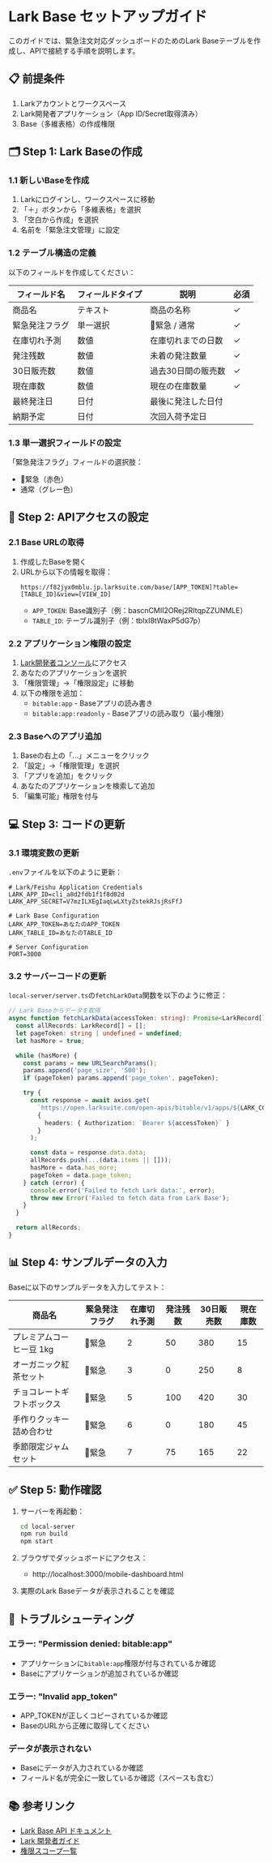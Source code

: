 # Lark Base セットアップガイド

このガイドでは、緊急注文対応ダッシュボードのためのLark Baseテーブルを作成し、APIで接続する手順を説明します。

## 📋 前提条件

1. Larkアカウントとワークスペース
2. Lark開発者アプリケーション（App ID/Secret取得済み）
3. Base（多維表格）の作成権限

## 🗂️ Step 1: Lark Baseの作成

### 1.1 新しいBaseを作成

1. Larkにログインし、ワークスペースに移動
2. 「＋」ボタンから「多維表格」を選択
3. 「空白から作成」を選択
4. 名前を「緊急注文管理」に設定

### 1.2 テーブル構造の定義

以下のフィールドを作成してください：

| フィールド名 | フィールドタイプ | 説明 | 必須 |
|------------|---------------|------|------|
| 商品名 | テキスト | 商品の名称 | ✓ |
| 緊急発注フラグ | 単一選択 | 🚩緊急 / 通常 | ✓ |
| 在庫切れ予測 | 数値 | 在庫切れまでの日数 | ✓ |
| 発注残数 | 数値 | 未着の発注数量 | ✓ |
| 30日販売数 | 数値 | 過去30日間の販売数 | ✓ |
| 現在庫数 | 数値 | 現在の在庫数量 | ✓ |
| 最終発注日 | 日付 | 最後に発注した日付 | |
| 納期予定 | 日付 | 次回入荷予定日 | |

### 1.3 単一選択フィールドの設定

「緊急発注フラグ」フィールドの選択肢：
- 🚩緊急（赤色）
- 通常（グレー色）

## 🔑 Step 2: APIアクセスの設定

### 2.1 Base URLの取得

1. 作成したBaseを開く
2. URLから以下の情報を取得：
   ```
   https://f82jyx0mblu.jp.larksuite.com/base/[APP_TOKEN]?table=[TABLE_ID]&view=[VIEW_ID]
   ```
   - `APP_TOKEN`: Base識別子（例：bascnCMII2ORej2RItqpZZUNMLE）
   - `TABLE_ID`: テーブル識別子（例：tblxI8tWaxP5dG7p）

### 2.2 アプリケーション権限の設定

1. [Lark開発者コンソール](https://open.larksuite.com/app)にアクセス
2. あなたのアプリケーションを選択
3. 「権限管理」→「権限設定」に移動
4. 以下の権限を追加：
   - `bitable:app` - Baseアプリの読み書き
   - `bitable:app:readonly` - Baseアプリの読み取り（最小権限）

### 2.3 Baseへのアプリ追加

1. Baseの右上の「...」メニューをクリック
2. 「設定」→「権限管理」を選択
3. 「アプリを追加」をクリック
4. あなたのアプリケーションを検索して追加
5. 「編集可能」権限を付与

## 💻 Step 3: コードの更新

### 3.1 環境変数の更新

`.env`ファイルを以下のように更新：

```env
# Lark/Feishu Application Credentials
LARK_APP_ID=cli_a8d2fdb1f1f8d02d
LARK_APP_SECRET=V7mzILXEgIaqLwLXtyZstekRJsjRsFfJ

# Lark Base Configuration
LARK_APP_TOKEN=あなたのAPP_TOKEN
LARK_TABLE_ID=あなたのTABLE_ID

# Server Configuration
PORT=3000
```

### 3.2 サーバーコードの更新

`local-server/server.ts`の`fetchLarkData`関数を以下のように修正：

```typescript
// Lark Baseからデータを取得
async function fetchLarkData(accessToken: string): Promise<LarkRecord[]> {
  const allRecords: LarkRecord[] = [];
  let pageToken: string | undefined = undefined;
  let hasMore = true;

  while (hasMore) {
    const params = new URLSearchParams();
    params.append('page_size', '500');
    if (pageToken) params.append('page_token', pageToken);

    try {
      const response = await axios.get(
        `https://open.larksuite.com/open-apis/bitable/v1/apps/${LARK_CONFIG.APP_TOKEN}/tables/${LARK_CONFIG.TABLE_ID}/records?${params.toString()}`,
        {
          headers: { Authorization: `Bearer ${accessToken}` }
        }
      );

      const data = response.data.data;
      allRecords.push(...(data.items || []));
      hasMore = data.has_more;
      pageToken = data.page_token;
    } catch (error) {
      console.error('Failed to fetch Lark data:', error);
      throw new Error('Failed to fetch data from Lark Base');
    }
  }

  return allRecords;
}
```

## 📊 Step 4: サンプルデータの入力

Baseに以下のサンプルデータを入力してテスト：

| 商品名 | 緊急発注フラグ | 在庫切れ予測 | 発注残数 | 30日販売数 | 現在庫数 |
|-------|--------------|------------|---------|-----------|---------|
| プレミアムコーヒー豆 1kg | 🚩緊急 | 2 | 50 | 380 | 15 |
| オーガニック紅茶セット | 🚩緊急 | 3 | 0 | 250 | 8 |
| チョコレートギフトボックス | 🚩緊急 | 5 | 100 | 420 | 30 |
| 手作りクッキー詰め合わせ | 🚩緊急 | 6 | 0 | 180 | 45 |
| 季節限定ジャムセット | 🚩緊急 | 7 | 75 | 165 | 22 |

## ✅ Step 5: 動作確認

1. サーバーを再起動：
   ```bash
   cd local-server
   npm run build
   npm start
   ```

2. ブラウザでダッシュボードにアクセス：
   - http://localhost:3000/mobile-dashboard.html

3. 実際のLark Baseデータが表示されることを確認

## 🔧 トラブルシューティング

### エラー: "Permission denied: bitable:app"
- アプリケーションに`bitable:app`権限が付与されているか確認
- Baseにアプリケーションが追加されているか確認

### エラー: "Invalid app_token"
- APP_TOKENが正しくコピーされているか確認
- BaseのURLから正確に取得してください

### データが表示されない
- Baseにデータが入力されているか確認
- フィールド名が完全に一致しているか確認（スペースも含む）

## 📚 参考リンク

- [Lark Base API ドキュメント](https://open.larksuite.com/document/server-docs/docs/bitable-v1/app-table-record/list)
- [Lark 開発者ガイド](https://open.larksuite.com/document/home/index)
- [権限スコープ一覧](https://open.larksuite.com/document/server-docs/docs/permission)